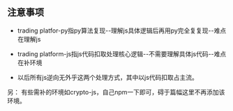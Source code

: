 ## 注意事项

* trading platfor-py指py算法复现--理解js具体逻辑后再用py完全复复现--难点在理解js


* trading platform-js指js代码扣取处理核心逻辑--不需要理解具体js代码--难点在补环境


* 以后所有js逆向无外乎这两个处理方式，其中以js代码扣取占主流。 


另： 有些需补的环境如crypto-js，自己npm一下即可，碍于篇幅这里不再添加该环境。
 
